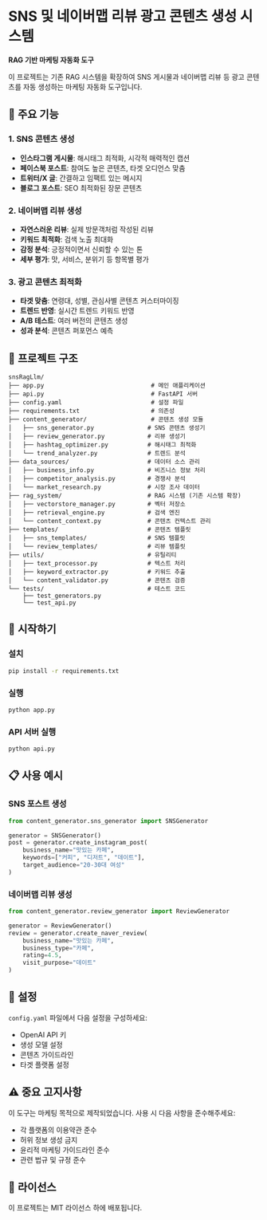 # SNS 및 네이버맵 리뷰 광고 콘텐츠 생성 시스템

**RAG 기반 마케팅 자동화 도구**

이 프로젝트는 기존 RAG 시스템을 확장하여 SNS 게시물과 네이버맵 리뷰 등 광고 콘텐츠를 자동 생성하는 마케팅 자동화 도구입니다.

## 🎯 주요 기능

### 1. SNS 콘텐츠 생성
- **인스타그램 게시물**: 해시태그 최적화, 시각적 매력적인 캡션
- **페이스북 포스트**: 참여도 높은 콘텐츠, 타겟 오디언스 맞춤
- **트위터/X 글**: 간결하고 임팩트 있는 메시지
- **블로그 포스트**: SEO 최적화된 장문 콘텐츠

### 2. 네이버맵 리뷰 생성
- **자연스러운 리뷰**: 실제 방문객처럼 작성된 리뷰
- **키워드 최적화**: 검색 노출 최대화
- **감정 분석**: 긍정적이면서 신뢰할 수 있는 톤
- **세부 평가**: 맛, 서비스, 분위기 등 항목별 평가

### 3. 광고 콘텐츠 최적화
- **타겟 맞춤**: 연령대, 성별, 관심사별 콘텐츠 커스터마이징
- **트렌드 반영**: 실시간 트렌드 키워드 반영
- **A/B 테스트**: 여러 버전의 콘텐츠 생성
- **성과 분석**: 콘텐츠 퍼포먼스 예측

## 📂 프로젝트 구조

```
snsRagLlm/
├── app.py                              # 메인 애플리케이션
├── api.py                              # FastAPI 서버
├── config.yaml                         # 설정 파일
├── requirements.txt                    # 의존성
├── content_generator/                  # 콘텐츠 생성 모듈
│   ├── sns_generator.py               # SNS 콘텐츠 생성기
│   ├── review_generator.py            # 리뷰 생성기
│   ├── hashtag_optimizer.py           # 해시태그 최적화
│   └── trend_analyzer.py              # 트렌드 분석
├── data_sources/                      # 데이터 소스 관리
│   ├── business_info.py               # 비즈니스 정보 처리
│   ├── competitor_analysis.py         # 경쟁사 분석
│   └── market_research.py             # 시장 조사 데이터
├── rag_system/                        # RAG 시스템 (기존 시스템 확장)
│   ├── vectorstore_manager.py         # 벡터 저장소
│   ├── retrieval_engine.py            # 검색 엔진
│   └── content_context.py             # 콘텐츠 컨텍스트 관리
├── templates/                         # 콘텐츠 템플릿
│   ├── sns_templates/                 # SNS 템플릿
│   └── review_templates/              # 리뷰 템플릿
├── utils/                             # 유틸리티
│   ├── text_processor.py              # 텍스트 처리
│   ├── keyword_extractor.py           # 키워드 추출
│   └── content_validator.py           # 콘텐츠 검증
└── tests/                             # 테스트 코드
    ├── test_generators.py
    └── test_api.py
```

## 🚀 시작하기

### 설치
```bash
pip install -r requirements.txt
```

### 실행
```bash
python app.py
```

### API 서버 실행
```bash
python api.py
```

## 📋 사용 예시

### SNS 포스트 생성
```python
from content_generator.sns_generator import SNSGenerator

generator = SNSGenerator()
post = generator.create_instagram_post(
    business_name="맛있는 카페",
    keywords=["커피", "디저트", "데이트"],
    target_audience="20-30대 여성"
)
```

### 네이버맵 리뷰 생성
```python
from content_generator.review_generator import ReviewGenerator

generator = ReviewGenerator()
review = generator.create_naver_review(
    business_name="맛있는 카페",
    business_type="카페",
    rating=4.5,
    visit_purpose="데이트"
)
```

## 🔧 설정

`config.yaml` 파일에서 다음 설정을 구성하세요:
- OpenAI API 키
- 생성 모델 설정
- 콘텐츠 가이드라인
- 타겟 플랫폼 설정

## ⚠️ 중요 고지사항

이 도구는 마케팅 목적으로 제작되었습니다. 사용 시 다음 사항을 준수해주세요:
- 각 플랫폼의 이용약관 준수
- 허위 정보 생성 금지
- 윤리적 마케팅 가이드라인 준수
- 관련 법규 및 규정 준수

## 📄 라이선스

이 프로젝트는 MIT 라이선스 하에 배포됩니다.
